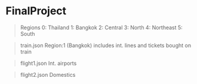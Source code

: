 # FinalProject
> Regions
0: Thailand
1: Bangkok
2: Central
3: North
4: Northeast
5: South

> train.json
Region:1 (Bangkok) includes int. lines and tickets bought on train

> flight1.json
Int. airports

> flight2.json
Domestics
